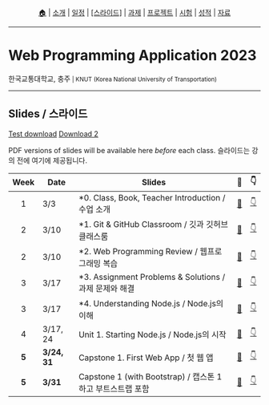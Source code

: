<p id="menu" align="center">
  <a href="https://ut-nodejs.github.io" title="Home">🏠</a> |
  <a href="about.html" title="About">소개</a> |
  <a href="/schedule.html" title="Schedule">일정</a> |
  <a href="/slides.html" title="Slides"><u>[스라이드]</u></a> |
  <a href="/assignments.html" title="Assignments">과제</a> |
  <a href="/project.html" title="Project">프로젝트</a> |
  <a href="/tests.html" title="Tests">시험</a> |
  <a href="/grading.html" title="Grading">성적</a> |
  <a href="/resources.html" title="Resources">자료</a>
  <!-- <a href="https://pollev.com/aarons007" title="PollEverywhere">설문↗️</a> -->
</p>

---

# Web Programming Application 2023

<p>한국교통대학교, 충주<small> | KNUT (Korea National University of Transportation)</small></p>

---

## Slides / 스라이드

[Test download](/slides/_0-NodeJS-수업-소개.pdf)
[Download 2](/slides/0-0-class-introduction.pdf)

PDF versions of slides will be available here _before_ each class. 슬라이드는 강의 전에 여기에 제공됩니다.

| Week  | Date         | Slides                                                      |                                                                                                                👀                                                                                                                |                                                                                                  👇                                                                                                   |
| :---: | ------------ | ----------------------------------------------------------- | :------------------------------------------------------------------------------------------------------------------------------------------------------------------------------------------------------------------------------: | :---------------------------------------------------------------------------------------------------------------------------------------------------------------------------------------------------: |
|   1   | 3/3          | \*0. Class, Book, Teacher Introduction / 수업 소개          |                                     [👀](https://docs.google.com/viewer?url=github.com/ut-nodejs/ut-nodejs.github.io/raw/master/slides/_0-NodeJS-%EC%88%98%EC%97%85-%EC%86%8C%EA%B0%9C.pdf)                                      |                                                   [👇](https://github.com/ut-nodejs/ut-nodejs.github.io/raw/master/slides/_0-NodeJS-수업-소개.pdf)                                                    |
|   2   | 3/10         | \*1. Git & GitHub Classroom / 깃과 깃허브 클래스룸          |                                              [👀](https://docs.google.com/viewer?url=github.com/ut-nodejs/ut-nodejs.github.io/raw/master/slides/_1.%20깃과%20깃허브%20클래스룸.pdf)                                              |                                              [👇](https://github.com/ut-nodejs/ut-nodejs.github.io/raw/master/slides/_1.%20깃과%20깃허브%20클래스룸.pdf)                                              |
|   2   | 3/10         | \*2. Web Programming Review / 웹프로그래밍 복습             |                                               [👀](https://docs.google.com/viewer?url=github.com/ut-nodejs/ut-nodejs.github.io/raw/master/slides/_2.%20웹%20프로그래밍%20복습.pdf)                                               |                                               [👇](https://github.com/ut-nodejs/ut-nodejs.github.io/raw/master/slides/_2.%20웹%20프로그래밍%20복습.pdf)                                               |
|   3   | 3/17         | \*3. Assignment Problems & Solutions / 과제 문제와 해결     |                       [👀](https://docs.google.com/viewer?url=github.com/ut-nodejs/ut-nodejs.github.io/raw/master/slides/_3.%20%EA%B3%BC%EC%A0%9C%20%EB%AC%B8%EC%A0%9C%EC%99%80%20%ED%95%B4%EA%B2%B0.pdf)                        |                       [👇](https://github.com/ut-nodejs/ut-nodejs.github.io/raw/master/slides/_3.%20%EA%B3%BC%EC%A0%9C%20%EB%AC%B8%EC%A0%9C%EC%99%80%20%ED%95%B4%EA%B2%B0.pdf)                        |
|   3   | 3/17         | \*4. Understanding Node.js / Node.js의 이해                 |                                       [👀](https://docs.google.com/viewer?url=github.com/ut-nodejs/ut-nodejs.github.io/raw/master/slides/_4.%20Node.JS%EC%9D%98%20%EC%9D%B4%ED%95%B4.pdf)                                        |                                       [👇](https://github.com/ut-nodejs/ut-nodejs.github.io/raw/master/slides/_4.%20Node.JS%EC%9D%98%20%EC%9D%B4%ED%95%B4.pdf)                                        |
|   4   | 3/17, 24     | Unit 1. Starting Node.js / Node.js의 시작                   |                                        [👀](https://docs.google.com/viewer?url=github.com/ut-nodejs/ut-nodejs.github.io/raw/master/slides/1.%20Node.js%EC%9D%98%20%EC%8B%9C%EC%9E%91.pdf)                                        |                                        [👇](https://github.com/ut-nodejs/ut-nodejs.github.io/raw/master/slides/1.%20Node.js%EC%9D%98%20%EC%8B%9C%EC%9E%91.pdf)                                        |
| **5** | **3/24, 31** | Capstone 1. First Web App / 첫 웹 앱                        | [👀](https://docs.google.com/viewer?url=github.com/ut-nodejs/ut-nodejs.github.io/raw/master/slides/1-7.%20%EC%BA%A1%EC%8A%A4%ED%86%A41%20-%20%EC%B2%AB%20%EC%9B%B9%20%EC%95%A0%ED%94%8C%EB%A6%AC%EC%BC%80%EC%9D%B4%EC%85%98.pdf) | [👇](https://github.com/ut-nodejs/ut-nodejs.github.io/raw/master/slides/1-7.%20%EC%BA%A1%EC%8A%A4%ED%86%A41%20-%20%EC%B2%AB%20%EC%9B%B9%20%EC%95%A0%ED%94%8C%EB%A6%AC%EC%BC%80%EC%9D%B4%EC%85%98.pdf) |
| **5** | **3/31**     | Capstone 1 (with Bootstrap) / 캡스톤 1 하고 부트스트랩 포함 |      [👀](https://docs.google.com/viewer?url=github.com/ut-nodejs/ut-nodejs.github.io/raw/master/slides/1-7b.%20%EC%BA%A1%EC%8A%A4%ED%86%A41%20-%20%EB%B6%80%ED%8A%B8%EC%8A%A4%ED%8A%B8%EB%9E%A9%20%EB%B3%B4%EC%B6%A9.pdf)       |      [👇](https://github.com/ut-nodejs/ut-nodejs.github.io/raw/master/slides/1-7b.%20%EC%BA%A1%EC%8A%A4%ED%86%A41%20-%20%EB%B6%80%ED%8A%B8%EC%8A%A4%ED%8A%B8%EB%9E%A9%20%EB%B3%B4%EC%B6%A9.pdf)       |
